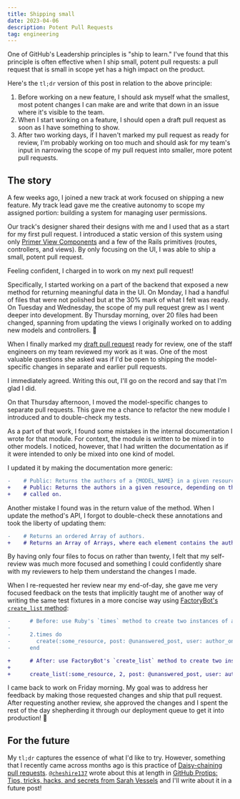 ```yaml
---
title: Shipping small
date: 2023-04-06
description: Potent Pull Requests
tag: engineering
---
```


One of GitHub's Leadership principles is "ship to learn." I've found that this principle is often effective when I ship small, potent pull requests: a pull request that is small in scope yet has a high impact on the product.

Here's the `tl;dr` version of this post in relation to the above principle:

1. Before working on a new feature, I should ask myself what the smallest, most potent changes I can make are and write that down in an issue where it's visible to the team.
1. When I start working on a feature, I should open a draft pull request as soon as I have something to show.
1. After two working days, if I haven't marked my pull request as ready for review, I'm probably working on too much and should ask for my team's input in narrowing the scope of my pull request into smaller, more potent pull requests.

## The story

A few weeks ago, I joined a new track at work focused on shipping a new feature. My track lead gave me the creative autonomy to scope my assigned portion: building a system for managing user permissions.

Our track's designer shared their designs with me and I used that as a start for my first pull request. I introduced a static version of this system using only [Primer View Components](https://primer.style/view-components) and a few of the Rails primitives (routes, controllers, and views). By only focusing on the UI, I was able to ship a small, potent pull request.

Feeling confident, I charged in to work on my next pull request!

Specifically, I started working on a part of the backend that exposed a new method for returning meaningful data in the UI. On Monday, I had a handful of files that were not polished but at the 30% mark of what I felt was ready. On Tuesday and Wednesday, the scope of my pull request grew as I went deeper into development. By Thursday morning, over 20 files had been changed, spanning from updating the views I originally worked on to adding new models and controllers. 😬

When I finally marked my [draft pull request](https://docs.github.com/en/pull-requests/collaborating-with-pull-requests/proposing-changes-to-your-work-with-pull-requests/about-pull-requests#draft-pull-requests) ready for review, one of the staff engineers on my team reviewed my work as it was. One of the most valuable questions she asked was if I'd be open to shipping the model-specific changes in separate and earlier pull requests.

I immediately agreed. Writing this out, I'll go on the record and say that I'm glad I did.

On that Thursday afternoon, I moved the model-specific changes to separate pull requests. This gave me a chance to refactor the new module I introduced and to double-check my tests.

As a part of that work, I found some mistakes in the internal documentation I wrote for that module. For context, the module is written to be mixed in to other models. I noticed, however, that I had written the documentation as if it were intended to only be mixed into one kind of model.

I updated it by making the documentation more generic:

```diff
-    # Public: Returns the authors of a {MODEL_NAME} in a given resource.
+    # Public: Returns the authors in a given resource, depending on the model it's
+    # called on.
```

Another mistake I found was in the return value of the method. When I update the method's API, I forgot to double-check these annotations and took the liberty of updating them:

```diff
-    # Returns an ordered Array of authors.
+    # Returns an Array of Arrays, where each element contains the author's username and ID.
```

By having only four files to focus on rather than twenty, I felt that my self-review was much more focused and something I could confidently share with my reviewers to help them understand the changes I made.

When I re-requested her review near my end-of-day, she gave me very focused feedback on the tests that implicitly taught me of another way of writing the same test fixtures in a more concise way using [FactoryBot's `create_list` method](https://www.rubydoc.info/gems/factory_bot/FactoryBot/Syntax/Methods:create_list):

```diff
-      # Before: use Ruby's `times` method to create two instances of a model
-
-      2.times do
-        create(:some_resource, post: @unanswered_post, user: author_one)
-      end

+      # After: use FactoryBot's `create_list` method to create two instances of a model
+
+      create_list(:some_resource, 2, post: @unanswered_post, user: author_one)
```

I came back to work on Friday morning. My goal was to address her feedback by making those requested changes and ship that pull request. After requesting another review, she approved the changes and I spent the rest of the day shepherding it through our deployment queue to get it into production! 🚀

## For the future

My `tl;dr` captures the essence of what I'd like to try. However, something that I recently came across months ago is this practice of [Daisy-chaining pull requests](https://github.blog/2020-05-21-github-protips-tips-tricks-hacks-and-secrets-from-sarah-vessels/#daisy-chaining-pull-requests). [`@cheshire137`](https://github.com/cheshire137) wrote about this at length in [GitHub Protips: Tips, tricks, hacks, and secrets from Sarah Vessels](https://github.blog/2020-05-21-github-protips-tips-tricks-hacks-and-secrets-from-sarah-vessels/) and I'll write about it in a future post!
